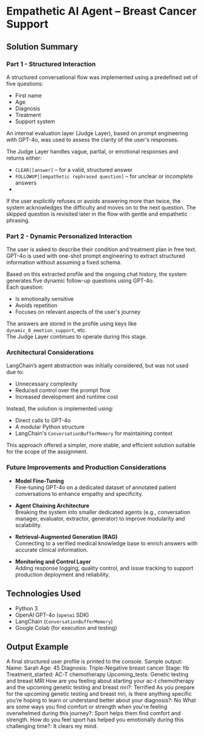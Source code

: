 # Empathetic AI Agent – Breast Cancer Support

## Solution Summary

### Part 1 - Structured Interaction

A structured conversational flow was implemented using a predefined set of five questions:
- First name
- Age
- Diagnosis
- Treatment
- Support system

An internal evaluation layer (Judge Layer), based on prompt engineering with GPT-4o, was used to assess the clarity of the user's responses.

The Judge Layer handles vague, partial, or emotional responses and returns either:
- `CLEAR|[answer]` – for a valid, structured answer
- `FOLLOWUP|[empathetic rephrased question]` – for unclear or incomplete answers
- 
If the user explicitly refuses or avoids answering more than twice, the system acknowledges the difficulty and moves on to the next question. The skipped question is revisited later in the flow with gentle and empathetic phrasing.

### Part 2 - Dynamic Personalized Interaction

The user is asked to describe their condition and treatment plan in free text.  
GPT-4o is used with one-shot prompt engineering to extract structured information without assuming a fixed schema.

Based on this extracted profile and the ongoing chat history, the system generates five dynamic follow-up questions using GPT-4o.  
Each question:
- Is emotionally sensitive
- Avoids repetition
- Focuses on relevant aspects of the user's journey

The answers are stored in the profile using keys like `dynamic_0_emotion_support`, etc.  
The Judge Layer continues to operate during this stage.

### Architectural Considerations

LangChain’s agent abstraction was initially considered, but was not used due to:
- Unnecessary complexity
- Reduced control over the prompt flow
- Increased development and runtime cost

Instead, the solution is implemented using:
- Direct calls to GPT-4o
- A modular Python structure
- LangChain's `ConversationBufferMemory` for maintaining context

This approach offered a simpler, more stable, and efficient solution suitable for the scope of the assignment.

### Future Improvements and Production Considerations

* **Model Fine-Tuning**  
  Fine-tuning GPT-4o on a dedicated dataset of annotated patient conversations to enhance empathy and specificity.

* **Agent Chaining Architecture**  
  Breaking the system into smaller dedicated agents (e.g., conversation manager, evaluator, extractor, generator) to improve modularity and scalability.

* **Retrieval-Augmented Generation (RAG)**  
  Connecting to a verified medical knowledge base to enrich answers with accurate clinical information.

* **Monitoring and Control Layer**  
  Adding response logging, quality control, and issue tracking to support production deployment and reliability.

## Technologies Used

- Python 3
- OpenAI GPT-4o (`openai` SDK)
- LangChain (`ConversationBufferMemory`)
- Google Colab (for execution and testing)

## Output Example

A final structured user profile is printed to the console. Sample output:
Name: Sarah
Age: 45
Diagnosis: Triple-Negative breast cancer
Stage: IIb
Treatment_started: AC-T chemotherapy
Upcoming_tests: Genetic testing and breast MRI
How are you feeling about starting your ac-t chemotherapy and the upcoming genetic testing and breast mri?: Terrified
As you prepare for the upcoming genetic testing and breast mri, is there anything specific you’re hoping to learn or understand better about your diagnosis?: No
What are some ways you find comfort or strength when you're feeling overwhelmed during this journey?: Sport helps them find comfort and strength.
How do you feel sport has helped you emotionally during this challenging time?: It clears my mind.
